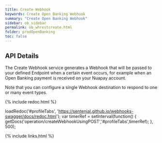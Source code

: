 ```yaml
---
title: Create Webhook
keywords: Create Open Banking Webhook
summary: "Create Open Banking Webhook"
sidebar: ob_sidebar
permalink: ob_whrestcreate.html
folder: prodOpenBanking
toc: false
---
```


## API Details 

The Create Webhook service generates a Webhook that will be passed to your defined Endpoint when a certain event occurs, for example when an Open Banking payment is received on your Nuapay account.

Note that you can configure a single Webhook destination to respond to one or many event types. 

<ul id="profileTabs" class="nav nav-tabs">
    
   
</ul>
   
{% include redoc.html %}
   
loadRedoc('#profileTabs', 'https://sentenial.github.io/webhooks-swagger/docs/redoc.html');
var timerRef = setInterval(function() { getDocs('operation/createWebhookUsingPOST','#profileTabs',timerRef); }, 500);


</script>


<div id="mydiv"></div>


</div>



</div>


{% include links.html %}
